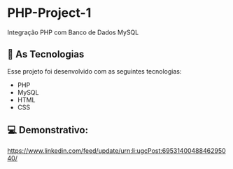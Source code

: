 # PHP-Project-1
 Integração PHP com Banco de Dados MySQL

## 🚀 As Tecnologias

Esse projeto foi desenvolvido com as seguintes tecnologias:

- PHP
- MySQL
- HTML
- CSS

## 💻 Demonstrativo:

https://www.linkedin.com/feed/update/urn:li:ugcPost:6953140048846295040/
